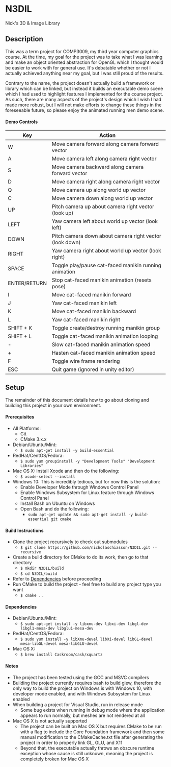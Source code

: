 # N3DIL
Nick's 3D & Image Library

## Description
This was a term project for COMP3009, my third year computer graphics course. At
the time, my goal for the project was to take what I was learning and make an
object oriented abstraction for OpenGL which I thought would be easier to work
with for general use. It's debatable whether or not I actually achieved anything
near my goal, but I was still proud of the results.

Contrary to the name, the project doesn't actually build a framework or library
which can be linked, but instead it builds an executable demo scene which I had
used to highlight features I implemented for the course project. As such, there
are many aspects of the project's design which I wish I had made more robust,
but I will not make efforts to change these things in the foreseeable future, so
please enjoy the animated running men demo scene.

#### Demo Controls
| Key          | Action                                                                           |
| ------------ | -------------------------------------------------------------------------------- |
| W            | Move camera forward along camera forward vector                                  |
| A            | Move camera left along camera right vector                                       |
| S            | Move camera backward along camera forward vector                                 |
| D            | Move camera right along camera right vector                                      |
| Q            | Move camera up along world up vector                                             |
| C            | Move camera down along world up vector                                           |
| UP           | Pitch camera up about camera right vector (look up)                              |
| LEFT         | Yaw camera left about world up vector (look left)                                |
| DOWN         | Pitch camera down about camera right vector (look down)                          |
| RIGHT        | Yaw camera right about world up vector (look right)                              |
| SPACE        | Toggle play/pause cat-faced manikin running animation                            |
| ENTER/RETURN | Stop cat-faced manikin animation (resets pose)                                   |
| I            | Move cat-faced manikin forward                                                   |
| J            | Yaw cat-faced manikin left                                                       |
| K            | Move cat-faced manikin backward                                                  |
| L            | Yaw cat-faced manikin right                                                      |
| SHIFT + K    | Toggle create/destroy running manikin group                                      |
| SHIFT + L    | Toggle cat-faced manikin animation looping                                       |
| -            | Slow cat-faced manikin animation speed                                           |
| +            | Hasten cat-faced manikin animation speed                                         |
| F            | Toggle wire frame rendering                                                      |
| ESC          | Quit game (ignored in unity editor)                                              |

## Setup
The remainder of this document details how to go about cloning and building this
project in your own environment.

#### Prerequisites
- All Platforms:
  - Git
  - CMake 3.x.x
- Debian/Ubuntu/Mint:
  - ```$ sudo apt-get install -y build-essential```
- RedHat/CentOS/Fedora:
  - ```$ sudo yum groupinstall -y "Development Tools" "Development Libraries"```
- Mac OS X: Install Xcode and then do the following:
  - ```$ xcode-select --install```
- Windows 10: This is incredibly tedious, but for now this is the solution:
  - Enable Developer Mode through Windows Control Panel
  - Enable Windows Subsystem for Linux feature through Windows Control Panel
  - Install Bash on Ubuntu on Windows
  - Open Bash and do the following:
    - ```sudo apt-get update && sudo apt-get install -y build-essential git cmake```

#### Build Instructions
- Clone the project recursively to check out submodules
  - ```$ git clone https://github.com/nicholaschiasson/N3DIL.git --recursive```
- Create a build directory for CMake to do its work, then go to that directory
  - ```$ mkdir N3DIL/build```
  - ```$ cd N3DIL/build```
- Refer to [Dependencies](#dependencies) before proceeding
- Run CMake to build the project - feel free to build any project type you want
  - ```$ cmake ..```

#### Dependencies
- Debian/Ubuntu/Mint:
  - ```$ sudo apt-get install -y libxmu-dev libxi-dev libgl-dev libgl1-mesa-dev libglu1-mesa-dev```
- RedHat/CentOS/Fedora:
  - ```$ sudo yum install -y libXmu-devel libXi-devel libGL-devel mesa-libGL-devel mesa-libGLU-devel```
- Mac OS X:
  - ```$ brew install Caskroom/cask/xquartz```

#### Notes
- The project has been tested using the GCC and MSVC compilers
- Building the project currently requires bash to build glew, therefore the only way to build the project on Windows is with Windows 10, with developer mode enabled, and with Windows Subsystem for Linux enabled
- When building a project for Visual Studio, run in release mode
  - Some bug exists when running in debug mode where the application appears to run normally, but meshes are not rendered at all
- Mac OS X is not actually supported
  - The project can be built on Mac OS X but requires CMake to be run with a flag to include the Core Foundation framework and then some manual modification to the CMakeCache.txt file after generating the project in order to properly link GL, GLU, and X11
  - Beyond that, the executable actually throws an obscure runtime exception whose cause is still unknown, meaning the project is completely broken for Mac OS X
